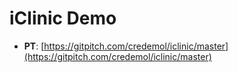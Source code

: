 iClinic Demo
===

* **PT**: [https://gitpitch.com/credemol/iclinic/master](https://gitpitch.com/credemol/iclinic/master) 

